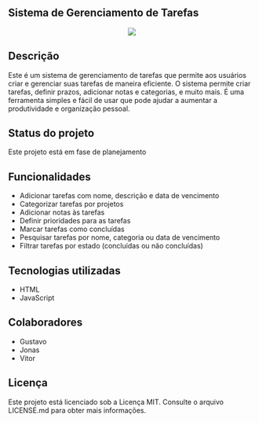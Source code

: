 ## Sistema de Gerenciamento de Tarefas

<div align="center">
  <img src="https://user-images.githubusercontent.com/128197129/228598280-cd42d890-1bab-4acf-88ca-6d841277d1ef.png">
</div>

## Descrição
Este é um sistema de gerenciamento de tarefas que permite aos usuários criar e gerenciar suas tarefas de maneira eficiente. O sistema permite criar tarefas, definir prazos, adicionar notas e categorias, e muito mais. É uma ferramenta simples e fácil de usar que pode ajudar a aumentar a produtividade e organização pessoal.

## Status do projeto
Este projeto está em fase de planejamento

## Funcionalidades
- Adicionar tarefas com nome, descrição e data de vencimento
- Categorizar tarefas por projetos
- Adicionar notas às tarefas
- Definir prioridades para as tarefas
- Marcar tarefas como concluídas
- Pesquisar tarefas por nome, categoria ou data de vencimento
- Filtrar tarefas por estado (concluídas ou não concluídas)

## Tecnologias utilizadas
- HTML
- JavaScript

## Colaboradores
- Gustavo 
- Jonas
- Vitor 

## Licença
Este projeto está licenciado sob a Licença MIT. Consulte o arquivo LICENSE.md para obter mais informações.


